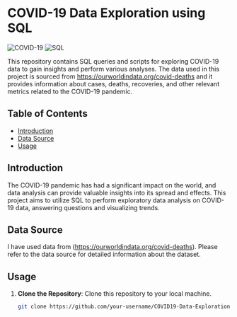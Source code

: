 # COVID-19 Data Exploration using SQL

![COVID-19](https://img.shields.io/badge/COVID--19-Data%20Exploration-blue)
![SQL](https://img.shields.io/badge/SQL-Data%20Analysis-brightgreen)

This repository contains SQL queries and scripts for exploring COVID-19 data to gain insights and perform various analyses. The data used in this project is sourced from https://ourworldindata.org/covid-deaths and it provides information about cases, deaths, recoveries, and other relevant metrics related to the COVID-19 pandemic.

## Table of Contents

- [Introduction](#introduction)
- [Data Source](#data-source)
- [Usage](#usage)

## Introduction

The COVID-19 pandemic has had a significant impact on the world, and data analysis can provide valuable insights into its spread and effects. This project aims to utilize SQL to perform exploratory data analysis on COVID-19 data, answering questions and visualizing trends.

## Data Source

I have used data from (https://ourworldindata.org/covid-deaths). Please refer to the data source for detailed information about the dataset.

## Usage

1. **Clone the Repository**: Clone this repository to your local machine.

   ```bash
   git clone https://github.com/your-username/COVID19-Data-Exploration-SQL.git
